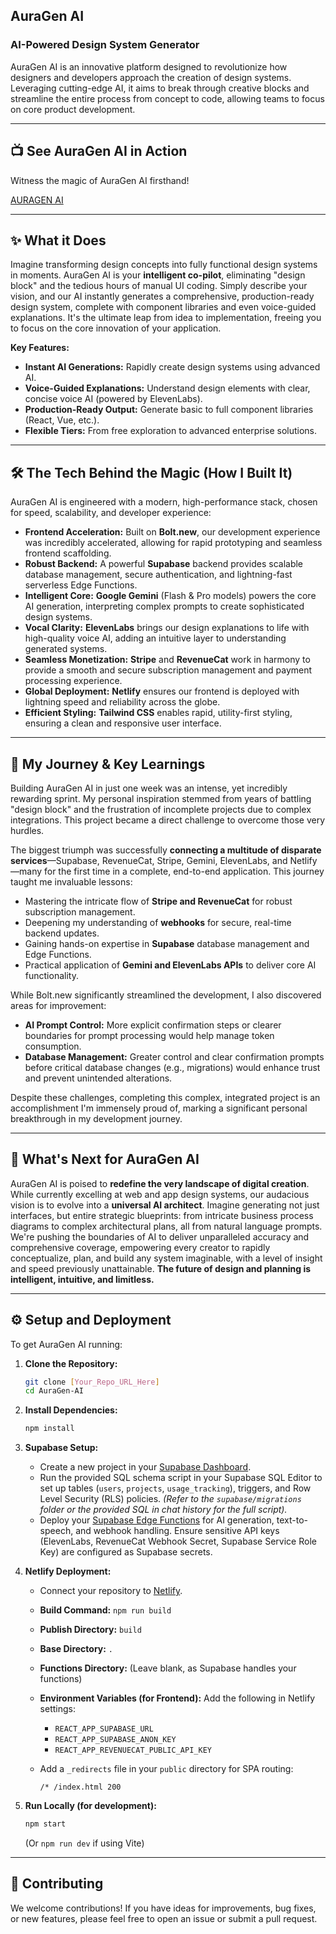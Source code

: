 ## AuraGen AI

### AI-Powered Design System Generator

AuraGen AI is an innovative platform designed to revolutionize how designers and developers approach the creation of design systems. Leveraging cutting-edge AI, it aims to break through creative blocks and streamline the entire process from concept to code, allowing teams to focus on core product development.

---

## 📺 See AuraGen AI in Action

Witness the magic of AuraGen AI firsthand!

[AURAGEN AI](https://auragen-ai.netlify.app/)

---

## ✨ What it Does

Imagine transforming design concepts into fully functional design systems in moments. AuraGen AI is your **intelligent co-pilot**, eliminating "design block" and the tedious hours of manual UI coding. Simply describe your vision, and our AI instantly generates a comprehensive, production-ready design system, complete with component libraries and even voice-guided explanations. It's the ultimate leap from idea to implementation, freeing you to focus on the core innovation of your application.

**Key Features:**

* **Instant AI Generations:** Rapidly create design systems using advanced AI.
* **Voice-Guided Explanations:** Understand design elements with clear, concise voice AI (powered by ElevenLabs).
* **Production-Ready Output:** Generate basic to full component libraries (React, Vue, etc.).
* **Flexible Tiers:** From free exploration to advanced enterprise solutions.

---

## 🛠️ The Tech Behind the Magic (How I Built It)

AuraGen AI is engineered with a modern, high-performance stack, chosen for speed, scalability, and developer experience:

* **Frontend Acceleration:** Built on **Bolt.new**, our development experience was incredibly accelerated, allowing for rapid prototyping and seamless frontend scaffolding.
* **Robust Backend:** A powerful **Supabase** backend provides scalable database management, secure authentication, and lightning-fast serverless Edge Functions.
* **Intelligent Core:** **Google Gemini** (Flash & Pro models) powers the core AI generation, interpreting complex prompts to create sophisticated design systems.
* **Vocal Clarity:** **ElevenLabs** brings our design explanations to life with high-quality voice AI, adding an intuitive layer to understanding generated systems.
* **Seamless Monetization:** **Stripe** and **RevenueCat** work in harmony to provide a smooth and secure subscription management and payment processing experience.
* **Global Deployment:** **Netlify** ensures our frontend is deployed with lightning speed and reliability across the globe.
* **Efficient Styling:** **Tailwind CSS** enables rapid, utility-first styling, ensuring a clean and responsive user interface.

---

## 🚀 My Journey & Key Learnings

Building AuraGen AI in just one week was an intense, yet incredibly rewarding sprint. My personal inspiration stemmed from years of battling "design block" and the frustration of incomplete projects due to complex integrations. This project became a direct challenge to overcome those very hurdles.

The biggest triumph was successfully **connecting a multitude of disparate services**—Supabase, RevenueCat, Stripe, Gemini, ElevenLabs, and Netlify—many for the first time in a complete, end-to-end application. This journey taught me invaluable lessons:

* Mastering the intricate flow of **Stripe and RevenueCat** for robust subscription management.
* Deepening my understanding of **webhooks** for secure, real-time backend updates.
* Gaining hands-on expertise in **Supabase** database management and Edge Functions.
* Practical application of **Gemini and ElevenLabs APIs** to deliver core AI functionality.

While Bolt.new significantly streamlined the development, I also discovered areas for improvement:
* **AI Prompt Control:** More explicit confirmation steps or clearer boundaries for prompt processing would help manage token consumption.
* **Database Management:** Greater control and clear confirmation prompts before critical database changes (e.g., migrations) would enhance trust and prevent unintended alterations.

Despite these challenges, completing this complex, integrated project is an accomplishment I'm immensely proud of, marking a significant personal breakthrough in my development journey.

---

## 🌌 What's Next for AuraGen AI

AuraGen AI is poised to **redefine the very landscape of digital creation**. While currently excelling at web and app design systems, our audacious vision is to evolve into a **universal AI architect**. Imagine generating not just interfaces, but entire strategic blueprints: from intricate business process diagrams to complex architectural plans, all from natural language prompts. We're pushing the boundaries of AI to deliver unparalleled accuracy and comprehensive coverage, empowering every creator to rapidly conceptualize, plan, and build any system imaginable, with a level of insight and speed previously unattainable. **The future of design and planning is intelligent, intuitive, and limitless.**

---

## ⚙️ Setup and Deployment

To get AuraGen AI running:

1.  **Clone the Repository:**

    ```bash
    git clone [Your_Repo_URL_Here]
    cd AuraGen-AI
    ```

2.  **Install Dependencies:**

    ```bash
    npm install
    ```

3.  **Supabase Setup:**

    * Create a new project in your [Supabase Dashboard](https://app.supabase.com/).
    * Run the provided SQL schema script in your Supabase SQL Editor to set up tables (`users`, `projects`, `usage_tracking`), triggers, and Row Level Security (RLS) policies. *(Refer to the `supabase/migrations` folder or the provided SQL in chat history for the full script).*
    * Deploy your [Supabase Edge Functions](https://supabase.com/docs/guides/functions/deploy) for AI generation, text-to-speech, and webhook handling. Ensure sensitive API keys (ElevenLabs, RevenueCat Webhook Secret, Supabase Service Role Key) are configured as Supabase secrets.

4.  **Netlify Deployment:**

    * Connect your repository to [Netlify](https://app.netlify.com/).
    * **Build Command:** `npm run build`
    * **Publish Directory:** `build`
    * **Base Directory:** `.`
    * **Functions Directory:** (Leave blank, as Supabase handles your functions)
    * **Environment Variables (for Frontend):** Add the following in Netlify settings:
        * `REACT_APP_SUPABASE_URL`
        * `REACT_APP_SUPABASE_ANON_KEY`
        * `REACT_APP_REVENUECAT_PUBLIC_API_KEY`
    * Add a `_redirects` file in your `public` directory for SPA routing:

        ```
        /* /index.html 200
        ```

5.  **Run Locally (for development):**

    ```bash
    npm start
    ```
    (Or `npm run dev` if using Vite)

---

## 🤝 Contributing

We welcome contributions! If you have ideas for improvements, bug fixes, or new features, please feel free to open an issue or submit a pull request.
